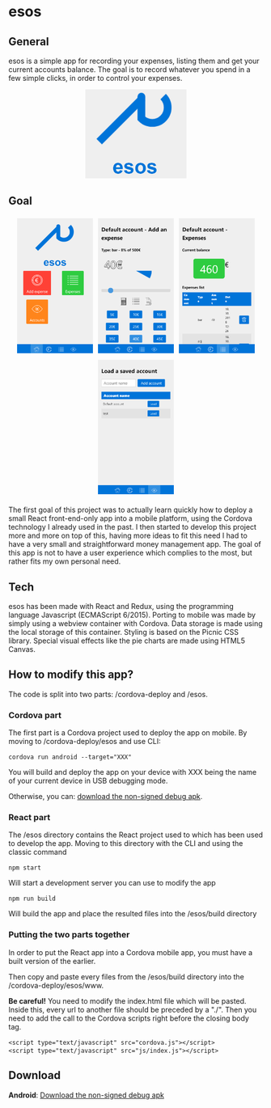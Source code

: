 # esos

## General
esos is a simple app for recording your expenses, listing them and get your current accounts balance. The goal is to record whatever you spend in a few simple clicks, in order to control your expenses.

<div style="text-align:center"><img src="https://raw.githubusercontent.com/thomasgainant/esos/master/esos.png" style="display: inline-block;" width="200"></div>
      
## Goal

<div style="text-align:center"><img src="https://raw.githubusercontent.com/thomasgainant/esos/master/esos-start.png" style="display: inline-block; margin: 5px;" width="150"><img src="https://raw.githubusercontent.com/thomasgainant/esos/master/esos-add-expense.png" style="display: inline-block; margin: 5px;" width="150"><img src="https://raw.githubusercontent.com/thomasgainant/esos/master/esos-expenses.png" style="display: inline-block; margin: 5px;" width="150"><img src="https://raw.githubusercontent.com/thomasgainant/esos/master/esos-accounts.png" style="display: inline-block; margin: 5px;" width="150"></div>

The first goal of this project was to actually learn quickly how to deploy a small React front-end-only app into a mobile platform, using the Cordova technology I already used in the past. I then started to develop this project more and more on top of this, having more ideas to fit this need I had to have a very small and straightforward money management app. The goal of this app is not to have a user experience which complies to the most, but rather fits my own personal need.

## Tech
esos has been made with React and Redux, using the programming language Javascript (ECMAScript 6/2015). Porting to mobile was made by simply using a webview container with Cordova. Data storage is made using the local storage of this container. Styling is based on the Picnic CSS library. Special visual effects like the pie charts are made using HTML5 Canvas.

## How to modify this app?

The code is split into two parts: /cordova-deploy and /esos.

### Cordova part

The first part is a Cordova project used to deploy the app on mobile. By moving to /cordova-deploy/esos and use CLI:
```
cordova run android --target="XXX"
```
You will build and deploy the app on your device with XXX being the name of your current device in USB debugging mode.

Otherwise, you can: [download the non-signed debug apk](https://github.com/thomasgainant/esos/raw/master/cordova-deploy/esos/platforms/android/app/build/outputs/apk/debug/app-debug.apk).

### React part

The /esos directory contains the React project used to which has been used to develop the app. Moving to this directory with the CLI and using the classic command

```
npm start
```
Will start a development server you can use to modify the app

```
npm run build
```
Will build the app and place the resulted files into the /esos/build directory

### Putting the two parts together

In order to put the React app into a Cordova mobile app, you must have a built version of the earlier.

Then copy and paste every files from the /esos/build directory into the /cordova-deploy/esos/www.

**Be careful!** You need to modify the index.html file which will be pasted.  Inside this, every url to another file should be preceded by a "./". Then you need to add the call to the Cordova scripts right before the closing body tag.

```
<script type="text/javascript" src="cordova.js"></script>
<script type="text/javascript" src="js/index.js"></script>
```

## Download

**Android**: [Download the non-signed debug apk](https://github.com/thomasgainant/esos/raw/master/cordova-deploy/esos/platforms/android/app/build/outputs/apk/debug/app-debug.apk)
